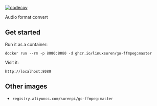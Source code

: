 [![codecov](https://codecov.io/gh/LinuxSuRen/go-ffmpeg/branch/master/graph/badge.svg?token=mnFyeD2IQ7)](https://codecov.io/gh/LinuxSuRen/go-ffmpeg)

Audio format convert

## Get started

Run it as a container:

```shell
docker run --rm -p 8080:8080 -d ghcr.io/linuxsuren/go-ffmpeg:master
```

Visit it:

```
http://localhost:8080
```

## Other images

* `registry.aliyuncs.com/surenpi/go-ffmpeg:master`
